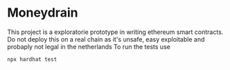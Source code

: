 # Moneydrain

This project is a exploratorie prototype in writing ethereum smart contracts. Do not deploy this on a real chain as it's unsafe, easy exploitable and probaply not legal in the netherlands
To run the tests use

```shell
npx hardhat test
```
